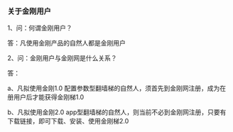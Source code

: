 ### 关于金刚用户

1、问：何谓金刚用户？

答：凡使用金刚产品的自然人都是金刚用户

2、问：金刚用户与金刚网是什么关系？

答：

a、凡拟使用金刚1.0 配置参数型翻墙梯的自然人，须首先到金刚网注册，成为在册用户后才能获得金刚梯1.0

b、凡拟使用金刚2.0 app型翻墙梯的自然人，则当前不必到金刚网注册，只要有下载链接，即可下载、安装、使用金刚梯2.0
